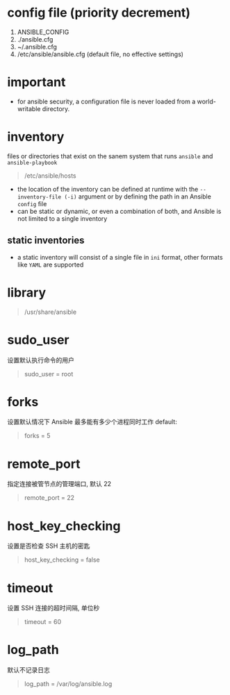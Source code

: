 # config file (priority decrement)
1. ANSIBLE_CONFIG
2. ./ansible.cfg
3. ~/.ansible.cfg
4. /etc/ansible/ansible.cfg     (default file, no effective settings)

# important
- for ansible security, a configuration file is never loaded from a
  world-writable directory.


# inventory
files or directories that exist on the sanem system that runs `ansible` and
`ansible-playbook`
> /etc/ansible/hosts
- the location of the inventory can be defined at runtime with the 
  `--inventory-file (-i)` argument or by defining the path in an Ansible 
  `config` file
- can be static or dynamic, or even a combination of both, and Ansible is not
  limited to a single inventory
## static inventories
- a static inventory will consist of a single file in `ini` format, other 
  formats like `YAML` are supported



# library
> /usr/share/ansible

# sudo_user
设置默认执行命令的用户
> sudo_user = root

# forks
设置默认情况下 Ansible 最多能有多少个进程同时工作
default:
> forks = 5 

# remote_port
指定连接被管节点的管理端口, 默认 22
> remote_port = 22

# host_key_checking
设置是否检查 SSH 主机的密匙
> host_key_checking = false

# timeout
设置 SSH 连接的超时间隔, 单位秒
> timeout = 60

# log_path
默认不记录日志
> log_path = /var/log/ansible.log

